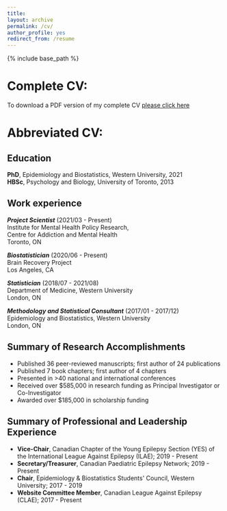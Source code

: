 ```yaml
---
title:  
layout: archive
permalink: /cv/
author_profile: yes
redirect_from: /resume
---
```


{% include base_path %}

# Complete CV:


To download a PDF version of my complete CV <a href="/files/Klajdi Puka CV.pdf" target="_blank"> please click here </a> 


# Abbreviated CV:
## Education
**PhD**, Epidemiology and Biostatistics, Western University, 2021\
**HBSc**, Psychology and Biology, University of Toronto, 2013




## Work experience
**_Project Scientist_** (2021/03 - Present) <br>
Institute for Mental Health Policy Research, <br>
Centre for Addiction and Mental Health <br>
Toronto, ON <br>

**_Biostatistician_** (2020/06 - Present) <br>
Brain Recovery Project <br>
Los Angeles, CA <br>
 
**_Statistician_** (2018/07 - 2021/08) <br>
Department of Medicine, Western University <br>
London, ON <br>
   
**_Methodology and Statistical Consultant_** (2017/01 - 2017/12) <br>
Epidemiology and Biostatistics, Western University <br>
London, ON <br>



## Summary of Research Accomplishments
* Published 36 peer-reviewed manuscripts; first author of 24 publications
* Published 7 book chapters; first author of 4 chapters
* Presented in >40 national and international conferences 
* Received over $585,000 in research funding as Principal Investigator or Co-Investigator
* Awarded over $185,000 in scholarship funding



## Summary of Professional and Leadership Experience 
* **Vice-Chair**, Canadian Chapter of the Young Epilepsy Section (YES) of the International League Against Epilepsy (ILAE); 2019 - Present
* **Secretary/Treasurer**, Canadian Paediatric Epilepsy Network; 2019 - Present
* **Chair**, Epidemiology & Biostatistics Students' Council, Western University; 2017 - 2019 
* **Website Committee Member**, Canadian League Against Epilepsy (CLAE); 2017 - Present 
